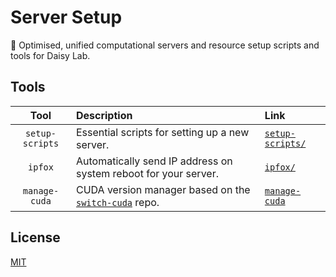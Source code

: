 # Server Setup

🌼 Optimised, unified computational servers and resource setup scripts and tools for Daisy Lab.

## Tools

|      Tool       | Description                                                     | Link                                 |
| :-------------: | :-------------------------------------------------------------- | :----------------------------------- |
| `setup-scripts` | Essential scripts for setting up a new server.                  | [`setup-scripts/`](./setup-scripts/) |
|     `ipfox`     | Automatically send IP address on system reboot for your server. | [`ipfox/`](./ipfox/)                 |
| `manage-cuda` | CUDA version manager based on the [`switch-cuda`](https://github.com/phohenecker/switch-cuda) repo. | [`manage-cuda`](./manage-cuda/) |

## License

[MIT](./LICENSE)
